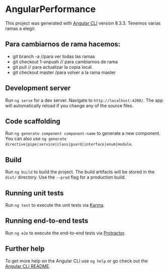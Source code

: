 # AngularPerformance

This project was generated with [Angular CLI](https://github.com/angular/angular-cli) version 8.3.3.
Tenemos varias ramas a elegir. 
## Para cambiarnos de rama hacemos:
* git branch -a //para ver todas las ramas
* git checkout 1-onpush  // para cambiarnos de rama
* git pull   // para actualizar la copia local.
* git checkout master  /para volver a la rama master
## Development server

Run `ng serve` for a dev server. Navigate to `http://localhost:4200/`. The app will automatically reload if you change any of the source files.

## Code scaffolding

Run `ng generate component component-name` to generate a new component. You can also use `ng generate directive|pipe|service|class|guard|interface|enum|module`.

## Build

Run `ng build` to build the project. The build artifacts will be stored in the `dist/` directory. Use the `--prod` flag for a production build.

## Running unit tests

Run `ng test` to execute the unit tests via [Karma](https://karma-runner.github.io).

## Running end-to-end tests

Run `ng e2e` to execute the end-to-end tests via [Protractor](http://www.protractortest.org/).

## Further help

To get more help on the Angular CLI use `ng help` or go check out the [Angular CLI README](https://github.com/angular/angular-cli/blob/master/README.md).
